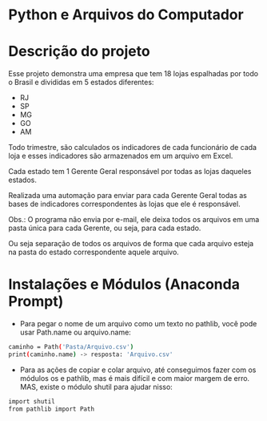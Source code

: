 # Python e Arquivos do Computador

# Descrição do projeto

Esse projeto demonstra uma empresa que tem 18 lojas espalhadas por todo o Brasil e divididas em 5 estados diferentes:
- RJ
- SP
- MG
- GO
- AM

Todo trimestre, são calculados os indicadores de cada funcionário de cada loja e esses indicadores são armazenados em um arquivo em Excel.

Cada estado tem 1 Gerente Geral responsável por todas as lojas daqueles estados.

Realizada uma automação para enviar para cada Gerente Geral todas as bases de indicadores correspondentes às lojas que ele é responsável.

Obs.: O programa não envia por e-mail, ele deixa todos os arquivos em uma pasta única para cada Gerente, ou seja, para cada estado.

Ou seja separação de todos os arquivos de forma que cada arquivo esteja na pasta do estado correspondente aquele arquivo.

# Instalações e Módulos (Anaconda Prompt)

- Para pegar o nome de um arquivo como um texto no pathlib, você pode usar Path.name ou arquivo.name:

```bash
caminho = Path('Pasta/Arquivo.csv')
print(caminho.name) -> resposta: 'Arquivo.csv'
```

- Para as ações de copiar e colar arquivo, até conseguimos fazer com os módulos os e pathlib, mas é mais difícil e com maior margem de erro. MAS, existe o módulo shutil para ajudar nisso:

```bash
import shutil
from pathlib import Path
```
